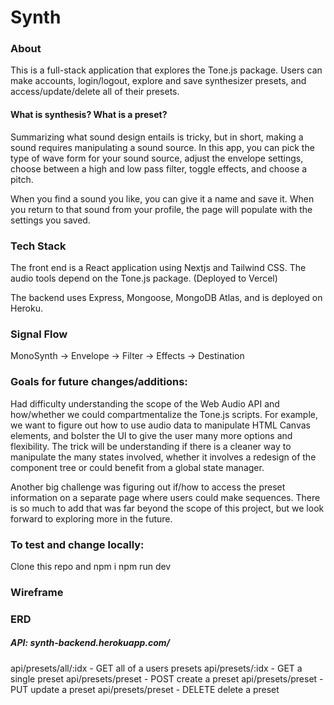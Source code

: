 # Synth

### About

This is a full-stack application that explores the Tone.js package. Users can make accounts, login/logout, explore and save synthesizer presets, and access/update/delete all of their presets. 

#### What is synthesis? What is a preset?

Summarizing what sound design entails is tricky, but in short, making a sound requires manipulating a sound source. In this app, you can pick the type of wave form for your sound source, adjust the envelope settings, choose between a high and low pass filter, toggle effects, and choose a pitch. 

When you find a sound you like, you can give it a name and save it. When you return to that sound from your profile, the page will populate with the settings you saved. 

### Tech Stack

The front end is a React application using Nextjs and Tailwind CSS. The audio tools depend on the Tone.js package. (Deployed to Vercel)

The backend uses Express, Mongoose, MongoDB Atlas, and is deployed on Heroku. 

### Signal Flow

MonoSynth -> Envelope -> Filter -> Effects -> Destination

### Goals for future changes/additions:

Had difficulty understanding the scope of the Web Audio API and how/whether we could compartmentalize the Tone.js scripts. For example, we want to figure out how to use audio data to manipulate HTML Canvas elements, and bolster the UI to give the user many more options and flexibility. The trick will be understanding if there is a cleaner way to manipulate the many states involved, whether it involves a redesign of the component tree or could benefit from a global state manager. 

Another big challenge was figuring out if/how to access the preset information on a separate page where users could make sequences. There is so much to add that was far beyond the scope of this project, but we look forward to exploring more in the future.

### To test and change locally:

Clone this repo and 
npm i
npm run dev

### Wireframe

### ERD
##### API: synth-backend.herokuapp.com/

api/presets/all/:idx - GET all of a users presets
api/presets/:idx - GET a single preset
api/presets/preset - POST create a preset
api/presets/preset - PUT update a preset
api/presets/preset - DELETE delete a preset


